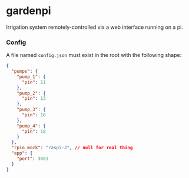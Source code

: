 # gardenpi
Irrigation system remotely-controlled via a web interface running on a pi.

### Config

A file named `config.json` must exist in the root with the following shape:

```json
{
  "pumps": {
    "pump_1": {
      "pin": 11
    },
    "pump_2": {
      "pin": 13
    },
    "pump_3": {
      "pin": 16
    },
    "pump_4": {
      "pin": 18
    }
  },
  "rpio_mock": "raspi-3", // null for real thing
  "app": {
    "port": 3001
  }
}
```

